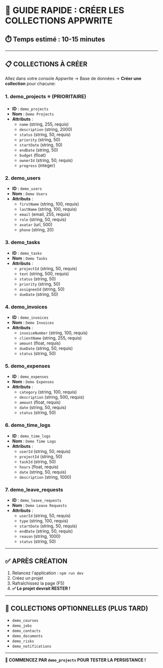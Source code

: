 # 🚀 GUIDE RAPIDE : CRÉER LES COLLECTIONS APPWRITE

## ⏱️ Temps estimé : 10-15 minutes

---

## 📋 **COLLECTIONS À CRÉER**

Allez dans votre console Appwrite → Base de données → **Créer une collection** pour chacune:

### **1. demo_projects** ⭐ (PRIORITAIRE)
- **ID** : `demo_projects`
- **Nom** : `Demo Projects`
- **Attributs** :
  - `name` (string, 255, requis)
  - `description` (string, 2000)
  - `status` (string, 50, requis)
  - `priority` (string, 50)
  - `startDate` (string, 50)
  - `endDate` (string, 50)
  - `budget` (float)
  - `ownerId` (string, 50, requis)
  - `progress` (integer)

### **2. demo_users**
- **ID** : `demo_users`
- **Nom** : `Demo Users`
- **Attributs** :
  - `firstName` (string, 100, requis)
  - `lastName` (string, 100, requis)
  - `email` (email, 255, requis)
  - `role` (string, 50, requis)
  - `avatar` (url, 500)
  - `phone` (string, 20)

### **3. demo_tasks**
- **ID** : `demo_tasks`
- **Nom** : `Demo Tasks`
- **Attributs** :
  - `projectId` (string, 50, requis)
  - `text` (string, 500, requis)
  - `status` (string, 50)
  - `priority` (string, 50)
  - `assigneeId` (string, 50)
  - `dueDate` (string, 50)

### **4. demo_invoices**
- **ID** : `demo_invoices`
- **Nom** : `Demo Invoices`
- **Attributs** :
  - `invoiceNumber` (string, 100, requis)
  - `clientName` (string, 255, requis)
  - `amount` (float, requis)
  - `dueDate` (string, 50, requis)
  - `status` (string, 50)

### **5. demo_expenses**
- **ID** : `demo_expenses`
- **Nom** : `Demo Expenses`
- **Attributs** :
  - `category` (string, 100, requis)
  - `description` (string, 500, requis)
  - `amount` (float, requis)
  - `date` (string, 50, requis)
  - `status` (string, 50)

### **6. demo_time_logs**
- **ID** : `demo_time_logs`
- **Nom** : `Demo Time Logs`
- **Attributs** :
  - `userId` (string, 50, requis)
  - `projectId` (string, 50)
  - `taskId` (string, 50)
  - `hours` (float, requis)
  - `date` (string, 50, requis)
  - `description` (string, 1000)

### **7. demo_leave_requests**
- **ID** : `demo_leave_requests`
- **Nom** : `Demo Leave Requests`
- **Attributs** :
  - `userId` (string, 50, requis)
  - `type` (string, 100, requis)
  - `startDate` (string, 50, requis)
  - `endDate` (string, 50, requis)
  - `reason` (string, 1000)
  - `status` (string, 50)

---

## ✅ **APRÈS CRÉATION**

1. Relancez l'application : `npm run dev`
2. Créez un projet
3. Rafraîchissez la page (F5)
4. **✅ Le projet devrait RESTER !**

---

## 🎯 **COLLECTIONS OPTIONNELLES (PLUS TARD)**

- `demo_courses`
- `demo_jobs`
- `demo_contacts`
- `demo_documents`
- `demo_risks`
- `demo_notifications`

---

**🚀 COMMENCEZ PAR `demo_projects` POUR TESTER LA PERSISTANCE !**

